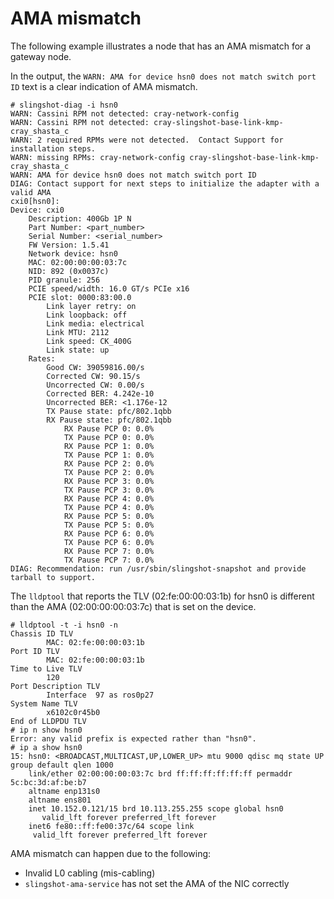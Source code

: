 # AMA mismatch

The following example illustrates a node that has an AMA mismatch for a gateway node.

In the output, the `WARN: AMA for device hsn0 does not match switch port ID` text is a clear indication of AMA mismatch.

```screen
# slingshot-diag -i hsn0
WARN: Cassini RPM not detected: cray-network-config
WARN: Cassini RPM not detected: cray-slingshot-base-link-kmp-cray_shasta_c
WARN: 2 required RPMs were not detected.  Contact Support for installation steps.
WARN: missing RPMs: cray-network-config cray-slingshot-base-link-kmp-cray_shasta_c
WARN: AMA for device hsn0 does not match switch port ID
DIAG: Contact support for next steps to initialize the adapter with a valid AMA
cxi0[hsn0]:
Device: cxi0
    Description: 400Gb 1P N
    Part Number: <part_number>
    Serial Number: <serial_number>
    FW Version: 1.5.41
    Network device: hsn0
    MAC: 02:00:00:00:03:7c
    NID: 892 (0x0037c)
    PID granule: 256
    PCIE speed/width: 16.0 GT/s PCIe x16
    PCIE slot: 0000:83:00.0
        Link layer retry: on
        Link loopback: off
        Link media: electrical
        Link MTU: 2112
        Link speed: CK_400G
        Link state: up
    Rates:
        Good CW: 39059816.00/s
        Corrected CW: 90.15/s
        Uncorrected CW: 0.00/s
        Corrected BER: 4.242e-10
        Uncorrected BER: <1.176e-12
        TX Pause state: pfc/802.1qbb
        RX Pause state: pfc/802.1qbb
            RX Pause PCP 0: 0.0%
            TX Pause PCP 0: 0.0%
            RX Pause PCP 1: 0.0%
            TX Pause PCP 1: 0.0%
            RX Pause PCP 2: 0.0%
            TX Pause PCP 2: 0.0%
            RX Pause PCP 3: 0.0%
            TX Pause PCP 3: 0.0%
            RX Pause PCP 4: 0.0%
            TX Pause PCP 4: 0.0%
            RX Pause PCP 5: 0.0%
            TX Pause PCP 5: 0.0%
            RX Pause PCP 6: 0.0%
            TX Pause PCP 6: 0.0%
            RX Pause PCP 7: 0.0%
            TX Pause PCP 7: 0.0%
DIAG: Recommendation: run /usr/sbin/slingshot-snapshot and provide tarball to support.
```

The `lldptool` that reports the TLV (02:fe:00:00:03:1b) for hsn0 is different than the AMA (02:00:00:00:03:7c) that is set on the device.

```screen
# lldptool -t -i hsn0 -n
Chassis ID TLV
        MAC: 02:fe:00:00:03:1b
Port ID TLV
        MAC: 02:fe:00:00:03:1b
Time to Live TLV
        120
Port Description TLV
        Interface  97 as ros0p27
System Name TLV
        x6102c0r45b0
End of LLDPDU TLV
# ip n show hsn0
Error: any valid prefix is expected rather than "hsn0".
# ip a show hsn0
15: hsn0: <BROADCAST,MULTICAST,UP,LOWER_UP> mtu 9000 qdisc mq state UP group default qlen 1000
    link/ether 02:00:00:00:03:7c brd ff:ff:ff:ff:ff:ff permaddr 5c:bc:3d:af:be:b7
    altname enp131s0
    altname ens801
    inet 10.152.0.121/15 brd 10.113.255.255 scope global hsn0
       valid_lft forever preferred_lft forever
    inet6 fe80::ff:fe00:37c/64 scope link
     valid_lft forever preferred_lft forever
```

AMA mismatch can happen due to the following:

- Invalid L0 cabling (mis-cabling)
- `slingshot-ama-service` has not set the AMA of the NIC correctly
